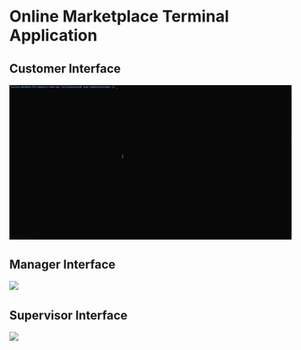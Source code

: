 # Online Marketplace Terminal Application

## Customer Interface
<img src="assets/bamazon-customer.gif" />

## Manager Interface
<img src="assets/bamazon-manager.gif" />

## Supervisor Interface
<img src="assets/bamazon-supervisor.gif" />